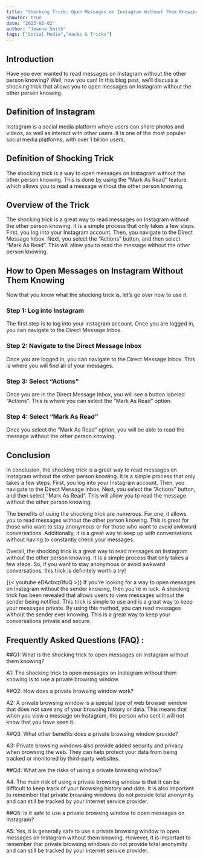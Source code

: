 ```yaml
---
title: "Shocking Trick: Open Messages on Instagram Without Them Knowing!"
ShowToc: true 
date: "2023-05-02"
author: "Jeanne Smith" 
tags: ["Social Media","Hacks & Tricks"]
---
```

## Introduction

Have you ever wanted to read messages on Instagram without the other person knowing? Well, now you can! In this blog post, we’ll discuss a shocking trick that allows you to open messages on Instagram without the other person knowing. 

## Definition of Instagram

Instagram is a social media platform where users can share photos and videos, as well as interact with other users. It is one of the most popular social media platforms, with over 1 billion users. 

## Definition of Shocking Trick

The shocking trick is a way to open messages on Instagram without the other person knowing. This is done by using the “Mark As Read” feature, which allows you to read a message without the other person knowing. 

## Overview of the Trick

The shocking trick is a great way to read messages on Instagram without the other person knowing. It is a simple process that only takes a few steps. First, you log into your Instagram account. Then, you navigate to the Direct Message Inbox. Next, you select the “Actions” button, and then select “Mark As Read”. This will allow you to read the message without the other person knowing. 

## How to Open Messages on Instagram Without Them Knowing

Now that you know what the shocking trick is, let’s go over how to use it. 

### Step 1: Log into Instagram

The first step is to log into your Instagram account. Once you are logged in, you can navigate to the Direct Message Inbox. 

### Step 2: Navigate to the Direct Message Inbox

Once you are logged in, you can navigate to the Direct Message Inbox. This is where you will find all of your messages. 

### Step 3: Select “Actions”

Once you are in the Direct Message Inbox, you will see a button labeled “Actions”. This is where you can select the “Mark As Read” option. 

### Step 4: Select “Mark As Read”

Once you select the “Mark As Read” option, you will be able to read the message without the other person knowing. 

## Conclusion

In conclusion, the shocking trick is a great way to read messages on Instagram without the other person knowing. It is a simple process that only takes a few steps. First, you log into your Instagram account. Then, you navigate to the Direct Message Inbox. Next, you select the “Actions” button, and then select “Mark As Read”. This will allow you to read the message without the other person knowing. 

The benefits of using the shocking trick are numerous. For one, it allows you to read messages without the other person knowing. This is great for those who want to stay anonymous or for those who want to avoid awkward conversations. Additionally, it is a great way to keep up with conversations without having to constantly check your messages. 

Overall, the shocking trick is a great way to read messages on Instagram without the other person knowing. It is a simple process that only takes a few steps. So, if you want to stay anonymous or avoid awkward conversations, this trick is definitely worth a try!

{{< youtube eDAcbxz0fuQ >}} 
If you're looking for a way to open messages on Instagram without the sender knowing, then you're in luck. A shocking trick has been revealed that allows users to view messages without the sender being notified. This trick is simple to use and is a great way to keep your messages private. By using this method, you can read messages without the sender ever knowing. This is a great way to keep your conversations private and secure.

## Frequently Asked Questions (FAQ) :
##Q1: What is the shocking trick to open messages on Instagram without them knowing?

A1: The shocking trick to open messages on Instagram without them knowing is to use a private browsing window.

##Q2: How does a private browsing window work?

A2: A private browsing window is a special type of web browser window that does not save any of your browsing history or data. This means that when you view a message on Instagram, the person who sent it will not know that you have seen it. 

##Q3: What other benefits does a private browsing window provide?

A3: Private browsing windows also provide added security and privacy when browsing the web. They can help protect your data from being tracked or monitored by third-party websites.

##Q4: What are the risks of using a private browsing window?

A4: The main risk of using a private browsing window is that it can be difficult to keep track of your browsing history and data. It is also important to remember that private browsing windows do not provide total anonymity and can still be tracked by your internet service provider.

##Q5: Is it safe to use a private browsing window to open messages on Instagram?

A5: Yes, it is generally safe to use a private browsing window to open messages on Instagram without them knowing. However, it is important to remember that private browsing windows do not provide total anonymity and can still be tracked by your internet service provider.


